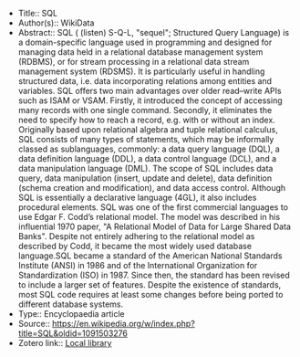 - Title:: SQL
- Author(s):: WikiData
- Abstract:: SQL ( (listen) S-Q-L, "sequel"; Structured Query Language) is a domain-specific language used in programming and designed for managing data held in a relational database management system (RDBMS), or for stream processing in a relational data stream management system (RDSMS). It is particularly useful in handling structured data, i.e. data incorporating relations among entities and variables. SQL offers two main advantages over older read–write APIs such as ISAM or VSAM. Firstly, it introduced the concept of accessing many records with one single command. Secondly, it eliminates the need to specify how to reach a record, e.g. with or without an index. Originally based upon relational algebra and tuple relational calculus, SQL consists of many types of statements, which may be informally classed as sublanguages, commonly: a data query language (DQL), a data definition language (DDL), a data control language (DCL), and a data manipulation language (DML). The scope of SQL includes data query, data manipulation (insert, update and delete), data definition (schema creation and modification), and data access control. Although SQL is essentially a declarative language (4GL), it also includes procedural elements. SQL was one of the first commercial languages to use Edgar F. Codd’s relational model. The model was described in his influential 1970 paper, "A Relational Model of Data for Large Shared Data Banks". Despite not entirely adhering to the relational model as described by Codd, it became the most widely used database language.SQL became a standard of the American National Standards Institute (ANSI) in 1986 and of the International Organization for Standardization (ISO) in 1987. Since then, the standard has been revised to include a larger set of features. Despite the existence of standards, most SQL code requires at least some changes before being ported to different database systems.
- Type:: Encyclopaedia article
- Source:: https://en.wikipedia.org/w/index.php?title=SQL&oldid=1091503276
- Zotero link:: [Local library](zotero://select/library/items/CVDV5W26)
